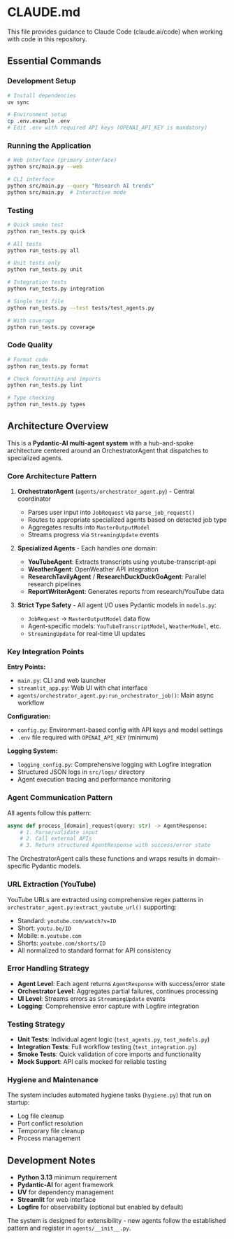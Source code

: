 # CLAUDE.md

This file provides guidance to Claude Code (claude.ai/code) when working with code in this repository.

## Essential Commands

### Development Setup
```bash
# Install dependencies
uv sync

# Environment setup
cp .env.example .env
# Edit .env with required API keys (OPENAI_API_KEY is mandatory)
```

### Running the Application
```bash
# Web interface (primary interface)
python src/main.py --web

# CLI interface
python src/main.py --query "Research AI trends"
python src/main.py  # Interactive mode
```

### Testing
```bash
# Quick smoke test
python run_tests.py quick

# All tests
python run_tests.py all

# Unit tests only
python run_tests.py unit

# Integration tests
python run_tests.py integration

# Single test file
python run_tests.py --test tests/test_agents.py

# With coverage
python run_tests.py coverage
```

### Code Quality
```bash
# Format code
python run_tests.py format

# Check formatting and imports
python run_tests.py lint

# Type checking
python run_tests.py types
```

## Architecture Overview

This is a **Pydantic-AI multi-agent system** with a hub-and-spoke architecture centered around an OrchestratorAgent that dispatches to specialized agents.

### Core Architecture Pattern

1. **OrchestratorAgent** (`agents/orchestrator_agent.py`) - Central coordinator
   - Parses user input into `JobRequest` via `parse_job_request()`
   - Routes to appropriate specialized agents based on detected job type
   - Aggregates results into `MasterOutputModel`
   - Streams progress via `StreamingUpdate` events

2. **Specialized Agents** - Each handles one domain:
   - **YouTubeAgent**: Extracts transcripts using youtube-transcript-api
   - **WeatherAgent**: OpenWeather API integration
   - **ResearchTavilyAgent** / **ResearchDuckDuckGoAgent**: Parallel research pipelines
   - **ReportWriterAgent**: Generates reports from research/YouTube data

3. **Strict Type Safety** - All agent I/O uses Pydantic models in `models.py`:
   - `JobRequest` → `MasterOutputModel` data flow
   - Agent-specific models: `YouTubeTranscriptModel`, `WeatherModel`, etc.
   - `StreamingUpdate` for real-time UI updates

### Key Integration Points

**Entry Points:**
- `main.py`: CLI and web launcher
- `streamlit_app.py`: Web UI with chat interface
- `agents/orchestrator_agent.py:run_orchestrator_job()`: Main async workflow

**Configuration:**
- `config.py`: Environment-based config with API keys and model settings
- `.env` file required with `OPENAI_API_KEY` (minimum)

**Logging System:**
- `logging_config.py`: Comprehensive logging with Logfire integration
- Structured JSON logs in `src/logs/` directory
- Agent execution tracing and performance monitoring

### Agent Communication Pattern

All agents follow this pattern:
```python
async def process_[domain]_request(query: str) -> AgentResponse:
    # 1. Parse/validate input
    # 2. Call external APIs
    # 3. Return structured AgentResponse with success/error state
```

The OrchestratorAgent calls these functions and wraps results in domain-specific Pydantic models.

### URL Extraction (YouTube)

YouTube URLs are extracted using comprehensive regex patterns in `orchestrator_agent.py:extract_youtube_url()` supporting:
- Standard: `youtube.com/watch?v=ID`
- Short: `youtu.be/ID`  
- Mobile: `m.youtube.com`
- Shorts: `youtube.com/shorts/ID`
- All normalized to standard format for API consistency

### Error Handling Strategy

- **Agent Level**: Each agent returns `AgentResponse` with success/error state
- **Orchestrator Level**: Aggregates partial failures, continues processing
- **UI Level**: Streams errors as `StreamingUpdate` events
- **Logging**: Comprehensive error capture with Logfire integration

### Testing Strategy

- **Unit Tests**: Individual agent logic (`test_agents.py`, `test_models.py`)
- **Integration Tests**: Full workflow testing (`test_integration.py`)
- **Smoke Tests**: Quick validation of core imports and functionality
- **Mock Support**: API calls mocked for reliable testing

### Hygiene and Maintenance

The system includes automated hygiene tasks (`hygiene.py`) that run on startup:
- Log file cleanup
- Port conflict resolution  
- Temporary file cleanup
- Process management

## Development Notes

- **Python 3.13** minimum requirement
- **Pydantic-AI** for agent framework
- **UV** for dependency management
- **Streamlit** for web interface
- **Logfire** for observability (optional but enabled by default)

The system is designed for extensibility - new agents follow the established pattern and register in `agents/__init__.py`.